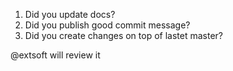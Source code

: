 1. Did you update docs?
2. Did you publish good commit message?
3. Did you create changes on top of lastet master?

@extsoft will review it
